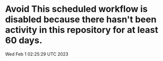 # Avoid This scheduled workflow is disabled because there hasn't been activity in this repository for at least 60 days.
Wed Feb  1 02:25:29 UTC 2023
